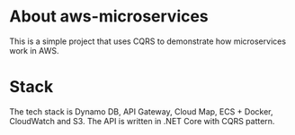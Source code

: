 # About aws-microservices
This is a simple project that uses CQRS to demonstrate how microservices work in AWS. 

# Stack
The tech stack is Dynamo DB, API Gateway, Cloud Map, ECS + Docker, CloudWatch and S3. The API is written in .NET Core with CQRS pattern.
